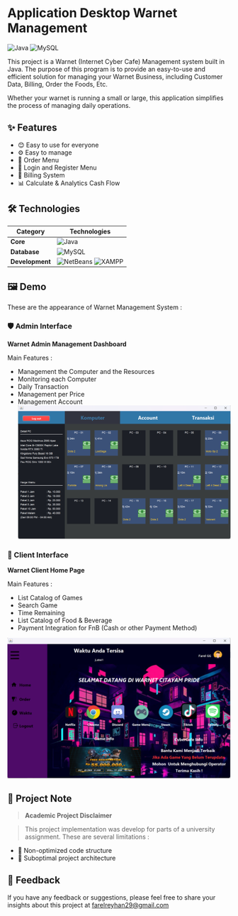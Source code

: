 # Application Desktop Warnet Management

![Java](https://img.shields.io/badge/Java-ED8B00?style=for-the-badge&logo=openjdk&logoColor=white) ![MySQL](https://img.shields.io/badge/MySQL-005C84?style=for-the-badge&logo=mysql&logoColor=white)

This project is a Warnet (Internet Cyber Cafe) Management system built in Java. The purpose of this program is to provide an easy-to-use and efficient solution for managing your Warnet Business, including Customer Data, Billing, Order the Foods, Etc.

Whether your warnet is running a small or large, this application simplifies the process of managing daily operations.

## ✨ Features

- 😊 Easy to use for everyone
- ⚙️ Easy to manage
- 🍔 Order Menu
- 🔑 Login and Register Menu
- 💸 Billing System
- 📊 Calculate & Analytics Cash Flow

## 🛠️ Technologies

| Category        | Technologies                                                                                                                                                                             |
| --------------- | ---------------------------------------------------------------------------------------------------------------------------------------------------------------------------------------- |
| **Core**        | ![Java](https://img.shields.io/badge/-Java-007396?logo=java&logoColor=white)                                                                                                             |
| **Database**    | ![MySQL](https://img.shields.io/badge/-MySQL-4479A1?logo=mysql&logoColor=white)                                                                                                          |
| **Development** | ![NetBeans](https://img.shields.io/badge/-Apache_NetBeans-1B6AC6?logo=apachenetbeanside&logoColor=white) ![XAMPP](https://img.shields.io/badge/-XAMPP-FB7A24?logo=xampp&logoColor=white) |

## 🖼️ Demo

These are the appearance of Warnet Management System :

### 🛡️ Admin Interface

**Warnet Admin Management Dashboard**

Main Features :

- Management the Computer and the Resources
- Monitoring each Computer
- Daily Transaction
- Management per Price
- Management Account
  ![Admin Page](screenshots/admin_page.png)

### 👥 Client Interface

**Warnet Client Home Page**

Main Features :

- List Catalog of Games
- Search Game
- Time Remaining
- List Catalog of Food & Beverage
- Payment Integration for FnB (Cash or other Payment Method)

![Home Page](screenshots/home_page.png)

## 🚧 Project Note

> **Academic Project Disclaimer**

> This project implementation was develop for parts of a university assignment. These are several limitations :

- 🧹 Non-optimized code structure
- 📂 Suboptimal project architecture

## 💌 Feedback

If you have any feedback or suggestions, please feel free to share your insights about this project at farelreyhan29@gmail.com
